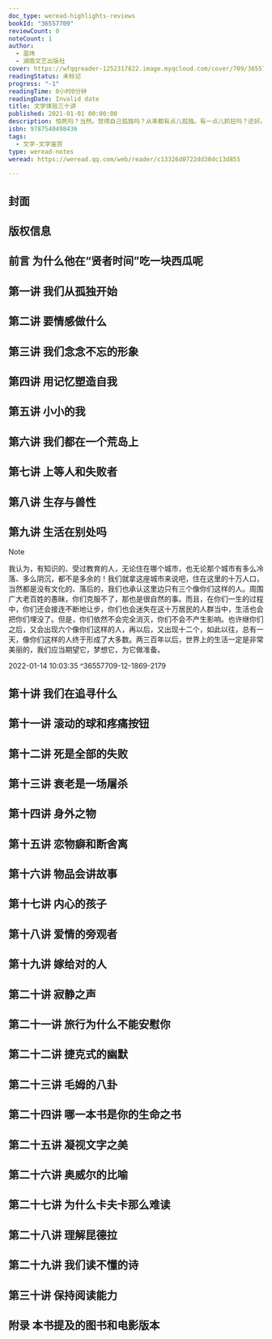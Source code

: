 ```yaml
---
doc_type: weread-highlights-reviews
bookId: "36557709"
reviewCount: 0
noteCount: 1
author:
  - 苗炜
  - 湖南文艺出版社
cover: https://wfqqreader-1252317822.image.myqcloud.com/cover/709/36557709/t7_36557709.jpg
readingStatus: 未标记
progress: "-1"
readingTime: 0小时0分钟
readingDate: Invalid date
title: 文学体验三十讲
published: 2021-01-01 00:00:00
description: 怕死吗？当然。觉得自己孤独吗？从来都有点儿孤独。有一点儿抓狂吗？还好。以后的世界会是什么样呢？不确定。为什么我的想法和别人不一样呢？是不是有什么事情我不知道为好呢？世上那么多人，真的和我有关吗？我该同情什么我又能怜悯谁呢？我是不是就有点儿可怜呢？爱是什么呢？——《文学体验三十讲》。在《文学体验三十讲》中，小说家苗炜分享了自己多年来对数十部外国文学经典的阅读体验，也顺带讲述了自己对于爱欲、孤独、死亡等本质问题的思考，还有对于自我、他人和世界等基本对象的体悟：“文学体验其实就是讲我的感受，这些体验大多跟生活中的一些困境有关。但愿你有所收获，从文学的角度来看待生活，看看人的处境，感受细腻一点儿，心灵丰富一点儿。”这本书只寄托一个愿望：“有一位朋友说得非常有气势，他说，他读书就像是落后于这个时代。希望你保持阅读能力。”
isbn: 9787540498436
tags:
  - 文学-文学鉴赏
type: weread-notes
weread: https://weread.qq.com/web/reader/c13326d0722dd38dc13d855

---
```



## 封面

## 版权信息

## 前言 为什么他在“贤者时间”吃一块西瓜呢

## 第一讲 我们从孤独开始

## 第二讲 要情感做什么

## 第三讲 我们念念不忘的形象

## 第四讲 用记忆塑造自我

## 第五讲 小小的我

## 第六讲 我们都在一个荒岛上

## 第七讲 上等人和失败者

## 第八讲 生存与兽性

## 第九讲 生活在别处吗

> [!NOTE] 
> 我认为，有知识的、受过教育的人，无论住在哪个城市，也无论那个城市有多么冷落、多么阴沉，都不是多余的！我们就拿这座城市来说吧，住在这里的十万人口，当然都是没有文化的、落后的，我们也承认这里边只有三个像你们这样的人。周围广大老百姓的愚昧，你们克服不了，那也是很自然的事。而且，在你们一生的过程中，你们还会接连不断地让步，你们也会迷失在这十万居民的人群当中，生活也会把你们埋没了。但是，你们依然不会完全消灭，你们不会不产生影响。也许继你们之后，又会出现六个像你们这样的人，再以后，又出现十二个，如此以往，总有一天，像你们这样的人终于形成了大多数。两三百年以后，世界上的生活一定是非常美丽的，我们应当期望它，梦想它，为它做准备。
> 
> 2022-01-14 10:03:35 ^36557709-12-1869-2179

## 第十讲 我们在追寻什么

## 第十一讲 滚动的球和疼痛按钮

## 第十二讲 死是全部的失败

## 第十三讲 衰老是一场屠杀

## 第十四讲 身外之物

## 第十五讲 恋物癖和断舍离

## 第十六讲 物品会讲故事

## 第十七讲 内心的孩子

## 第十八讲 爱情的旁观者

## 第十九讲 嫁给对的人

## 第二十讲 寂静之声

## 第二十一讲 旅行为什么不能安慰你

## 第二十二讲 捷克式的幽默

## 第二十三讲 毛姆的八卦

## 第二十四讲 哪一本书是你的生命之书

## 第二十五讲 凝视文字之美

## 第二十六讲 奥威尔的比喻

## 第二十七讲 为什么卡夫卡那么难读

## 第二十八讲 理解昆德拉

## 第二十九讲 我们读不懂的诗

## 第三十讲 保持阅读能力

## 附录 本书提及的图书和电影版本

